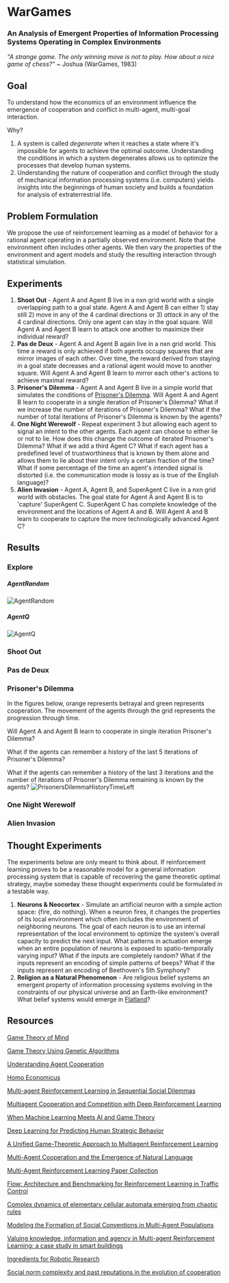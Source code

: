 # WarGames
### An Analysis of Emergent Properties of Information Processing Systems Operating in Complex Environments
_"A strange game. The only winning move is not to play. How about a nice game of chess?"_ ~ Joshua (WarGames, 1983)

## Goal
To understand how the economics of an environment influence the emergence of cooperation and conflict in multi-agent, multi-goal interaction.

Why?
1) A system is called _degenerate_ when it reaches a state where it's impossible for agents to achieve the optimal outcome. Understanding the conditions in which a system degenerates allows us to optimize the processes that develop human systems.
2) Understanding the nature of cooperation and conflict through the study of mechanical information processing systems (i.e. computers) yields insights into the beginnings of human society and builds a foundation for analysis of extraterrestrial life.

## Problem Formulation
We propose the use of reinforcement learning as a model of behavior for a rational agent operating in a partially observed environment. Note that the environment often includes other agents. We then vary the properties of the environment and agent models and study the resulting interaction through statistical simulation.

## Experiments
1) **Shoot Out** - Agent A and Agent B live in a nxn grid world with a single overlapping path to a goal state. Agent A and Agent B can either 1) stay still 2) move in any of the 4 cardinal directions or 3) _attack_ in any of the 4 cardinal directions. Only one agent can stay in the goal square. Will Agent A and Agent B learn to attack one another to maximize their individual reward?
2) **Pas de Deux** - Agent A and Agent B again live in a nxn grid world. This time a reward is only achieved if both agents occupy squares that are mirror images of each other. Over time, the reward derived from staying in a goal state decreases and a rational agent would move to another square. Will Agent A and Agent B learn to mirror each other's actions to achieve maximal reward?
3) **Prisoner's Dilemma** - Agent A and Agent B live in a simple world that simulates the conditions of [Prisoner's Dilemma](https://en.wikipedia.org/wiki/Prisoner%27s_dilemma). Will Agent A and Agent B learn to cooperate in a single iteration of Prisoner's Dilemma? What if we increase the number of iterations of Prisoner's Dilemma? What if the number of total iterations of Prisoner's Dilemma is known by the agents?
4) **One Night Werewolf** - Repeat experiment 3 but allowing each agent to signal an intent to the other agents. Each agent can choose to either lie or not to lie. How does this change the outcome of iterated Prisoner's Dilemma? What if we add a third Agent C? What if each agent has a predefined level of trustworthiness that is known by them alone and allows them to lie about their intent only a certain fraction of the time? What if some percentage of the time an agent's intended signal is distorted (i.e. the communication mode is lossy as is true of the English language)?
5) **Alien Invasion** - Agent A, Agent B, and SuperAgent C live in a nxn grid world with obstacles. The goal state for Agent A and Agent B is to 'capture' SuperAgent C. SuperAgent C has complete knowledge of the environment and the locations of Agent A and B. Will Agent A and B learn to cooperate to capture the more technologically advanced Agent C?

## Results
### Explore
##### AgentRandom
![AgentRandom](results/Explore/AgentRandom.gif)

##### AgentQ
![AgentQ](results/Explore/AgentQ.gif)

### Shoot Out
### Pas de Deux
### Prisoner's Dilemma
In the figures below, orange represents betrayal and green represents cooperation. The movement of the agents through the grid represents the progression through time.

Will Agent A and Agent B learn to cooperate in single iteration Prisoner's Dilemma?

What if the agents can remember a history of the last 5 iterations of Prisoner's Dilemma?

What if the agents can remember a history of the last 3 iterations and the number of iterations of Prisoner's Dilemma remaining is known by the agents?
![PrisonersDilemmaHistoryTimeLeft](results/PrisonersDilemma/HistoryAndTimeRemaining.gif)

### One Night Werewolf
### Alien Invasion

## Thought Experiments
The experiments below are only meant to think about. If reinforcement learning proves to be a reasonable model for a general information processing system that is capable of recovering the game theoretic optimal strategy, maybe someday these thought experiments could be formulated in a testable way.

1) **Neurons & Neocortex** - Simulate an artificial neuron with a simple action space: {fire, do nothing}. When a neuron fires, it changes the properties of its local environment which often includes the environment of neighboring neurons. The goal of each neuron is to use an internal representation of the local environment to optimize the system's overall capacity to predict the next input. What patterns in actuation emerge when an entire population of neurons is exposed to spatio-temporally varying input? What if the inputs are completely random? What if the inputs represent an encoding of simple patterns of beeps? What if the inputs represent an encoding of Beethoven's 5th Symphony?
2) **Religion as a Natural Phenomenon** - Are religious belief systems an emergent property of information processing systems evolving in the constraints of our physical universe and an Earth-like environment? What belief systems would emerge in [Flatland](http://www.geom.uiuc.edu/~banchoff/Flatland/)?

## Resources
[Game Theory of Mind](http://journals.plos.org/ploscompbiol/article/file?id=10.1371/journal.pcbi.1000254&type=printable)

[Game Theory Using Genetic Algorithms](https://pdfs.semanticscholar.org/3b96/427b507c429c9db96fdb3de8bc5edfe190ca.pdf)

[Understanding Agent Cooperation](https://deepmind.com/blog/understanding-agent-cooperation/)

[Homo Economicus](https://en.wikipedia.org/wiki/Homo_economicus)

[Multi-agent Reinforcement Learning in Sequential Social Dilemmas](https://storage.googleapis.com/deepmind-media/papers/multi-agent-rl-in-ssd.pdf)

[Multiagent Cooperation and Competition with Deep Reinforcement Learning](https://arxiv.org/pdf/1511.08779.pdf)

[When Machine Learning Meets AI and Game Theory](http://cs229.stanford.edu/proj2012/AgrawalJaiswal-WhenMachineLearningMeetsAIandGameTheory.pdf)

[Deep Learning for Predicting Human Strategic Behavior](http://www.cs.ubc.ca/~jasonhar/GameNet-NIPS-2016.pdf)

[A Unified Game-Theoretic Approach to Multiagent Reinforcement Learning](https://arxiv.org/pdf/1711.00832.pdf)

[Multi-Agent Cooperation and the Emergence of Natural Language](https://openreview.net/pdf?id=Hk8N3Sclg)

[Multi-Agent Reinforcement Learning Paper Collection](https://github.com/LantaoYu/MARL-Papers#learning-to-communicate)

[Flow: Architecture and Benchmarking for Reinforcement Learning in Traffic Control](https://arxiv.org/abs/1710.05465)

[Complex dynamics of elementary cellular automata emerging from chaotic rules](https://arxiv.org/abs/1203.6074)

[Modeling the Formation of Social Conventions in Multi-Agent Populations](https://arxiv.org/abs/1802.06108)

[Valuing knowledge, information and agency in Multi-agent Reinforcement Learning: a case study in smart buildings](https://arxiv.org/abs/1803.03491)

[Ingredients for Robotic Research](https://blog.openai.com/ingredients-for-robotics-research/)

[Social norm complexity and past reputations in the evolution of cooperation](https://www.nature.com/articles/nature25763)
